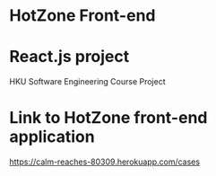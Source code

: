 # HotZone Front-end

# React.js project
HKU Software Engineering Course Project

# Link to HotZone front-end application
https://calm-reaches-80309.herokuapp.com/cases